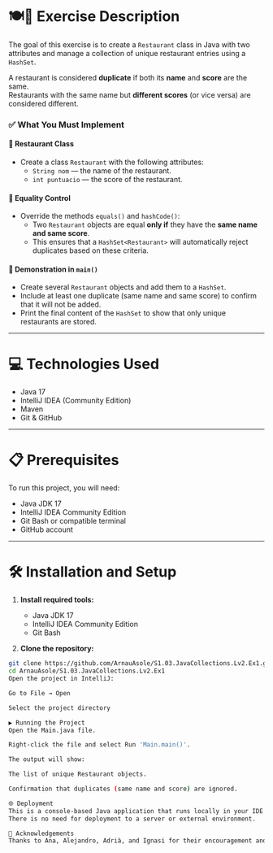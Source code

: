 # 🍽🍷 Exercise Description

The goal of this exercise is to create a `Restaurant` class in Java with two attributes and manage a collection of unique restaurant entries using a `HashSet`. 

A restaurant is considered **duplicate** if both its **name** and **score** are the same.  
Restaurants with the same name but **different scores** (or vice versa) are considered different.

### ✅ What You Must Implement

#### 🔹 Restaurant Class
- Create a class `Restaurant` with the following attributes:
  - `String nom` — the name of the restaurant.
  - `int puntuacio` — the score of the restaurant.

#### 🔹 Equality Control
- Override the methods `equals()` and `hashCode()`:
  - Two `Restaurant` objects are equal **only if** they have the **same name and same score**.
  - This ensures that a `HashSet<Restaurant>` will automatically reject duplicates based on these criteria.

#### 🔹 Demonstration in `main()`
- Create several `Restaurant` objects and add them to a `HashSet`.
- Include at least one duplicate (same name and same score) to confirm that it will not be added.
- Print the final content of the `HashSet` to show that only unique restaurants are stored.

---

# 💻 Technologies Used

- Java 17  
- IntelliJ IDEA (Community Edition)  
- Maven  
- Git & GitHub  

---

# 📋 Prerequisites

To run this project, you will need:

- Java JDK 17  
- IntelliJ IDEA Community Edition  
- Git Bash or compatible terminal  
- GitHub account  

---

# 🛠️ Installation and Setup

1. **Install required tools:**
   - Java JDK 17  
   - IntelliJ IDEA Community Edition  
   - Git Bash  

2. **Clone the repository:**
```bash
git clone https://github.com/ArnauAsole/S1.03.JavaCollections.Lv2.Ex1.git
cd ArnauAsole/S1.03.JavaCollections.Lv2.Ex1
Open the project in IntelliJ:

Go to File → Open

Select the project directory

▶️ Running the Project
Open the Main.java file.

Right-click the file and select Run 'Main.main()'.

The output will show:

The list of unique Restaurant objects.

Confirmation that duplicates (same name and score) are ignored.

🌐 Deployment
This is a console-based Java application that runs locally in your IDE or terminal.
There is no need for deployment to a server or external environment.

🤝 Acknowledgements
Thanks to Ana, Alejandro, Adrià, and Ignasi for their encouragement and help throughout the project.
